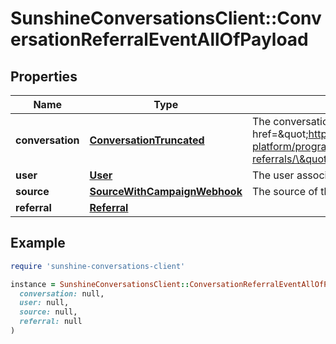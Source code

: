 # SunshineConversationsClient::ConversationReferralEventAllOfPayload

## Properties

| Name | Type | Description | Notes |
| ---- | ---- | ----------- | ----- |
| **conversation** | [**ConversationTruncated**](ConversationTruncated.md) | The conversation a user lands in after being referred. See the &lt;a href&#x3D;\&quot;https://developer.zendesk.com/documentation/conversations/messaging-platform/programmable-conversations/conversation-referrals/\&quot;&gt;conversation referrals&lt;/a&gt; guide for more details. | [optional] |
| **user** | [**User**](User.md) | The user associated with the conversation. | [optional] |
| **source** | [**SourceWithCampaignWebhook**](SourceWithCampaignWebhook.md) | The source of the referral. | [optional] |
| **referral** | [**Referral**](Referral.md) |  | [optional] |

## Example

```ruby
require 'sunshine-conversations-client'

instance = SunshineConversationsClient::ConversationReferralEventAllOfPayload.new(
  conversation: null,
  user: null,
  source: null,
  referral: null
)
```

